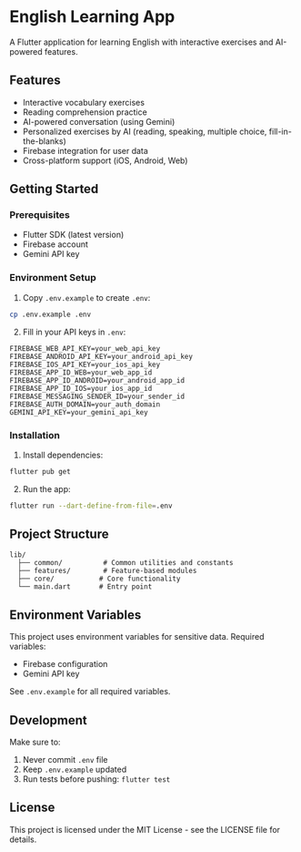# English Learning App

A Flutter application for learning English with interactive exercises and AI-powered features.

## Features

- Interactive vocabulary exercises
- Reading comprehension practice
- AI-powered conversation (using Gemini)
- Personalized exercises by AI (reading, speaking, multiple choice, fill-in-the-blanks)
- Firebase integration for user data
- Cross-platform support (iOS, Android, Web)

## Getting Started

### Prerequisites

- Flutter SDK (latest version)
- Firebase account
- Gemini API key

### Environment Setup

1. Copy `.env.example` to create `.env`:

```bash
cp .env.example .env
```

2. Fill in your API keys in `.env`:

```properties
FIREBASE_WEB_API_KEY=your_web_api_key
FIREBASE_ANDROID_API_KEY=your_android_api_key
FIREBASE_IOS_API_KEY=your_ios_api_key
FIREBASE_APP_ID_WEB=your_web_app_id
FIREBASE_APP_ID_ANDROID=your_android_app_id
FIREBASE_APP_ID_IOS=your_ios_app_id
FIREBASE_MESSAGING_SENDER_ID=your_sender_id
FIREBASE_AUTH_DOMAIN=your_auth_domain
GEMINI_API_KEY=your_gemini_api_key
```

### Installation

1. Install dependencies:

```bash
flutter pub get
```

2. Run the app:

```bash
flutter run --dart-define-from-file=.env
```

## Project Structure

```
lib/
  ├── common/          # Common utilities and constants
  ├── features/        # Feature-based modules
  ├── core/           # Core functionality
  └── main.dart       # Entry point
```

## Environment Variables

This project uses environment variables for sensitive data. Required variables:

- Firebase configuration
- Gemini API key

See `.env.example` for all required variables.

## Development

Make sure to:

1. Never commit `.env` file
2. Keep `.env.example` updated
3. Run tests before pushing: `flutter test`

## License

This project is licensed under the MIT License - see the LICENSE file for details.

